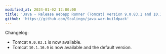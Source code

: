 ```yaml
---
modified_at: 2024-01-02 12:00:00
title: 'Java - Release Webapp Runner (Tomcat) version 9.0.83.1 and 10.1.16.0'
github: 'https://github.com/Scalingo/java-war-buildpack'
---
```


Changelog:

 * Tomcat `9.0.83.1` is now available.
 * Tomcat `10.1.16.0` is now available and the default version.
